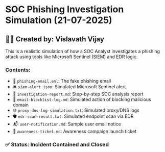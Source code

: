 # SOC Phishing Investigation Simulation (21-07-2025)

## 👨‍💻 Created by: Vislavath Vijay

This is a realistic simulation of how a SOC Analyst investigates a phishing attack using tools like Microsoft Sentinel (SIEM) and EDR logic.

### Contents:
- 📨 `phishing-email.eml`: The fake phishing email
- 🛎️ `siem-alert.json`: Simulated Microsoft Sentinel alert
- 🧾 `investigation-report.md`: Step-by-step SOC analysis report
- 🚫 `email-blocklist-log.md`: Simulated action of blocking malicious domain
- 🌐 `proxy-dns-log-simulation.txt`: Simulated proxy/DNS logs
- 🛡️ `edr-scan-result.txt`: Simulated endpoint scan via EDR
- 📬 `user-notification.md`: Sample user email notice
- 📣 `awareness-ticket.md`: Awareness campaign launch ticket

### ✅ Status: Incident Contained and Closed
